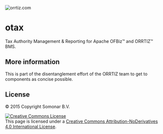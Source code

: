 <!--- © 2015 Copyright Somonar B.V. 
 <!-- This page is licensed under a <a rel="license" href="http://creativecommons.org/licenses/by-nd/4.0/">Creative Commons Attribution-NoDerivatives 4.0 International License</a>-->
<img src="http://www.orrtiz.com/image/company_logo?img_id=657&t=1472964828240" alt="orrtiz.com" />

# otax
Tax Authority Management &amp; Reporting for Apache OFBiz™ and ORRTIZ™ BMS.

## More information
This is part of the disentanglement effort of the ORRTIZ team to get to components as concise possible.

## License
© 2015 Copyright Somonar B.V.

<a rel="license" href="http://creativecommons.org/licenses/by-nd/4.0/"><img alt="Creative Commons License" style="border-width:0" src="https://i.creativecommons.org/l/by-nd/4.0/88x31.png" /></a><br />This page is licensed under a <a rel="license" href="http://creativecommons.org/licenses/by-nd/4.0/">Creative Commons Attribution-NoDerivatives 4.0 International License</a>.


